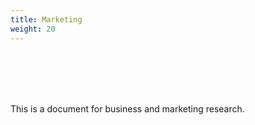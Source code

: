 ```yaml
---
title: Marketing
weight: 20
---
```


<br><br><br>
&nbsp;&nbsp;&nbsp;&nbsp;

This is a document for business and marketing research. 
